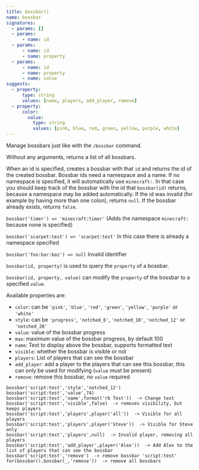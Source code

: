```yaml
---
title: bossbar()
name: bossbar
signatures:
  - params: []
  - params:
      - name: id
  - params:
      - name: id
      - name: property
  - params:
      - name: id
      - name: property
      - name: value
suggests:
  - property:
      type: string
      values: [name, players, add_player, remove]
  - property:
      color:
        value:
          type: string
          values: [pink, blue, red, green, yellow, purple, white]
---
```


Manage bossbars just like with the `/bossbar` command.

Without any arguments, returns a list of all bossbars.

When an id is specified, creates a bossbar with that `id` and returns the id of
the created bossbar. Bossbar ids need a namespace and a name. If no namespace is
specified, it will automatically use `minecraft:`. In that case you should keep
track of the bossbar with the id that `bossbar(id)` returns, because a namespace
may be added automatically. If the id was invalid (for example by having more
than one colon), returns `null`. If the bossbar already exists, returns `false`.

`bossbar('timer') => 'minecraft:timer'` (Adds the namespace `minecraft:` because
none is specified)

`bossbar('scarpet:test') => 'scarpet:test'` In this case there is already a
namespace specified

`bossbar('foo:bar:baz') => null` Invalid identifier

`bossbar(id, property)` is used to query the `property` of a bossbar.

`bossbar(id, property, value)` can modify the `property` of the bossbar to a
specified `value`.

Available properties are:

- `color`: can be `'pink'`, `'blue'`, `'red'`, `'green'`, `'yellow'`, `'purple'`
  or `'white'`
- `style`: can be `'progress'`, `'notched_6'`, `'notched_10'`, `'notched_12'` or
  `'notched_20'`
- `value`: value of the bossbar progress
- `max`: maximum value of the bossbar progress, by default 100
- `name`: Text to display above the bossbar, supports formatted text
- `visible`: whether the bossbar is visible or not
- `players`: List of players that can see the bossbar
- `add_player`: add a player to the players that can see this bossbar, this can
  only be used for modifying (`value` must be present)
- `remove`: remove this bossbar, no `value` required

```scarpet
bossbar('script:test','style','notched_12')
bossbar('script:test','value',74)
bossbar('script:test','name',format('rb Test'))  -> Change text
bossbar('script:test','visible',false)  -> removes visibility, but keeps players
bossbar('script:test','players',player('all'))  -> Visible for all players
bossbar('script:test','players',player('Steve'))  -> Visible for Steve only
bossbar('script:test','players',null)  -> Invalid player, removing all players
bossbar('script:test','add_player',player('Alex'))  -> Add Alex to the list of players that can see the bossbar
bossbar('script:test','remove')  -> remove bossbar 'script:test'
for(bossbar(),bossbar(_,'remove'))  -> remove all bossbars
```
